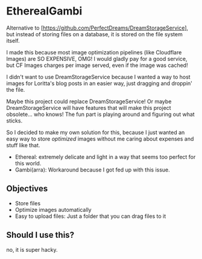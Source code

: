 # EtherealGambi

Alternative to [https://github.com/PerfectDreams/DreamStorageService], but instead of storing files on a database, it is stored on the file system itself.

I made this because most image optimization pipelines (like Cloudflare Images) are SO EXPENSIVE, OMG! I would gladly pay for a good service, but CF Images charges per image served, even if the image was cached!

I didn't want to use DreamStorageService because I wanted a way to host images for Loritta's blog posts in an easier way, just dragging and droppin' the file.

Maybe this project could replace DreamStorageService! Or maybe DreamStorageService will have features that will make this project obsolete... who knows! The fun part is playing around and figuring out what sticks.

So I decided to make my own solution for this, because I just wanted an easy way to store *optimized* images without me caring about expenses and stuff like that.

* Ethereal: extremely delicate and light in a way that seems too perfect for this world.
* Gambi(arra): Workaround because I got fed up with this issue.

## Objectives

* Store files
* Optimize images automatically
* Easy to upload files: Just a folder that you can drag files to it

## Should I use this?

no, it is super hacky.